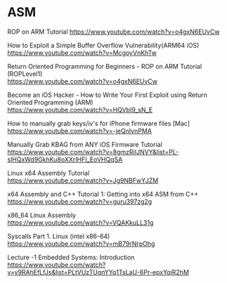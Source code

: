 # ASM

ROP on ARM Tutorial
https://www.youtube.com/watch?v=o4gxN6EUvCw  

How to Exploit a Simple Buffer Overflow Vulnerability(ARM64 iOS)  
https://www.youtube.com/watch?v=McgoyVnKhTw  

Return Oriented Programming for Beginners - ROP on ARM Tutorial (ROPLevel1)  
https://www.youtube.com/watch?v=o4gxN6EUvCw  

Become an iOS Hacker - How to Write Your First Exploit using Return Oriented Programming (ARM)  
https://www.youtube.com/watch?v=HQVbI9_sN_E  

How to manually grab keys/iv's for iPhone firmware files [Mac]  
https://www.youtube.com/watch?v=-jeQnIvnPMA  

Manually Grab KBAG from ANY iOS Firmware Tutorial  
https://www.youtube.com/watch?v=8gmzRiIJNVY&list=PL-slHQxWd9GkhKu8oXXrIHFI_EoVHQqSA  

Linux x64 Assembly Tutorial   
https://www.youtube.com/watch?v=Jg9NBFwYJZM  

x64 Assembly and C++ Tutorial 1: Getting into x64 ASM from C++  
https://www.youtube.com/watch?v=guru397zg2g  

x86_64 Linux Assembly   
https://www.youtube.com/watch?v=VQAKkuLL31g  

Syscalls Part 1. Linux (intel x86-64)  
https://www.youtube.com/watch?v=mB79rNrpOhg  

Lecture -1 Embedded Systems: Introduction  
https://www.youtube.com/watch?v=y9RAhEfLfJs&list=PLtVUzTUqnYYq1TsLaU-6Pr-epxYqiR2hM  


